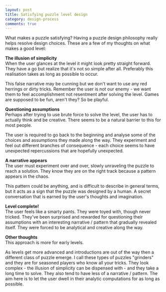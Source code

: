 ```yaml
---
layout: post
title: Satisfying puzzle level design
category: design-process
comments: true
---
```


What makes a puzzle satisfying? Having a puzzle design philosophy really helps resolve design choices.
These are a few of my thoughts on what makes a good level:

**The illusion of simplicity**  
When the user glances at the level it might look pretty straight forward. They have a go but realize that it's not so simple after all. Preferably this realisation takes as long as possible 
to occur. 
 
This false narrative may be cunning but we don't want to use any red herrings or
dirty tricks. Remember the user is not our enemy - we want them to feel accomplishment not
resentment after solving the level. Games are supposed to be fun, aren't they? So be playful.

**Questioning assumptions**  
Perhaps after trying to use brute force to solve the level, the user has to actually think and be creative. 
There seems to be a natural barrier to this for most people.

The user is required to go back to the beginning and analyse some of the choices and 
assumptions they made along the way. They experiment and feel out different branches of consequence - each choice
seems to have unexpected repercussions that are hopefully unexpected.

**A narrative appears**  
The user must experiment over and over, slowly unraveling the puzzle to reach a solution. 
They know they are on the right track because a pattern appears in the chaos. 

This pattern could be anything, and is difficult to describe in general terms, but it acts 
as a sign that the puzzle was designed by a human. A secret conversation that is earned by the user's thoughts and imagination.

**Level complete!**  
The user feels like a smarty pants. They were toyed with, though never tricked. They've been surprised and 
rewarded for questioning their assumptions with an interesting narrative / pattern that gradually revealed itself.
They were forced to be analytical and creative along the way.  

**Other thoughts**  
This approach is more for early levels.

As levels get more advanced and introductions are out of the way then a different class of puzzle emerge. I call these types of puzzles "grinders" and 
they are for seasoned players who know all your tricks. They look complex - the illusion of simplicity can be dispensed with - and they take a 
long time to solve. They also tend to have less of a narrative / pattern. The aim here is to let the user dwell in their analytic computations for as long as possible.

